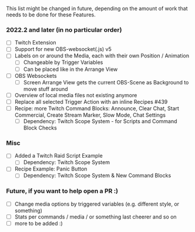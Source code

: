 This list might be changed in future, depending on the amount of work that needs to be done for these Features.

### 2022.2 and later (in no particular order)
* [ ] Twitch Extension
* [ ] Support for new OBS-websocket(.js) v5
* [ ] Labels on or around the Media, each with their own Position / Animation
  * [ ] Changeable by Trigger Variables
  * [ ] Can be placed like in the Arrange View
* [ ] OBS Websockets
  * [ ] Screen Arrange View gets the current OBS-Scene as Background to move stuff around
* [ ] Overview of local media files not existing anymore
* [ ] Replace all selected Trigger Action with an inline Recipes #439
* [ ] Recipe: more Twitch Command Blocks: Announce, Clear Chat, Start Commercial, Create Stream Marker, Slow Mode, Chat Settings
  * [ ] Dependency: Twitch Scope System - for Scripts and Command Block Checks

### Misc

* [ ] Added a Twitch Raid Script Example
  * [ ] Dependency: Twitch Scope System
* [ ] Recipe Example: Panic Button
  * [ ] Dependency: Twitch Scope System & New Command Blocks

### Future, if you want to help open a PR :)
* [ ] Change media options by triggered variables (e.g. different style, or something)
* [ ] Stats per commands / media / or something last cheerer and so on
* [ ] more to be added :)

